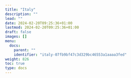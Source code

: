 ```yaml
---
title: "Italy"
description: ""
lead: ""
date: 2024-02-20T09:25:36+01:00
lastmod: 2024-02-20T09:25:36+01:00
draft: false
images: []
menu:
  docs:
    parent: ""
    identifier: "italy-07fb9bf47c3d329bc46553a1aaaa3fed"
weight: 826
toc: true
type: docs
---
```

